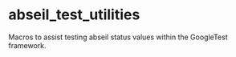 # abseil_test_utilities
Macros to assist testing abseil status values within the GoogleTest framework.
